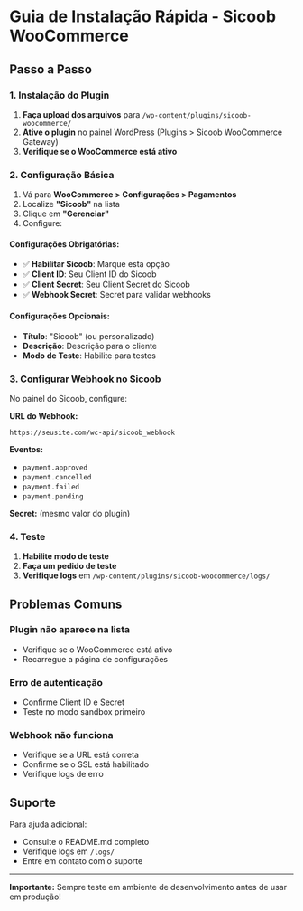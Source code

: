 # Guia de Instalação Rápida - Sicoob WooCommerce

## Passo a Passo

### 1. Instalação do Plugin

1. **Faça upload dos arquivos** para `/wp-content/plugins/sicoob-woocommerce/`
2. **Ative o plugin** no painel WordPress (Plugins > Sicoob WooCommerce Gateway)
3. **Verifique se o WooCommerce está ativo**

### 2. Configuração Básica

1. Vá para **WooCommerce > Configurações > Pagamentos**
2. Localize **"Sicoob"** na lista
3. Clique em **"Gerenciar"**
4. Configure:

#### Configurações Obrigatórias:
- ✅ **Habilitar Sicoob**: Marque esta opção
- ✅ **Client ID**: Seu Client ID do Sicoob
- ✅ **Client Secret**: Seu Client Secret do Sicoob
- ✅ **Webhook Secret**: Secret para validar webhooks

#### Configurações Opcionais:
- **Título**: "Sicoob" (ou personalizado)
- **Descrição**: Descrição para o cliente
- **Modo de Teste**: Habilite para testes

### 3. Configurar Webhook no Sicoob

No painel do Sicoob, configure:

**URL do Webhook:**
```
https://seusite.com/wc-api/sicoob_webhook
```

**Eventos:**
- `payment.approved`
- `payment.cancelled`
- `payment.failed`
- `payment.pending`

**Secret:** (mesmo valor do plugin)

### 4. Teste

1. **Habilite modo de teste**
2. **Faça um pedido de teste**
3. **Verifique logs** em `/wp-content/plugins/sicoob-woocommerce/logs/`

## Problemas Comuns

### Plugin não aparece na lista
- Verifique se o WooCommerce está ativo
- Recarregue a página de configurações

### Erro de autenticação
- Confirme Client ID e Secret
- Teste no modo sandbox primeiro

### Webhook não funciona
- Verifique se a URL está correta
- Confirme se o SSL está habilitado
- Verifique logs de erro

## Suporte

Para ajuda adicional:
- Consulte o README.md completo
- Verifique logs em `/logs/`
- Entre em contato com o suporte

---

**Importante:** Sempre teste em ambiente de desenvolvimento antes de usar em produção! 